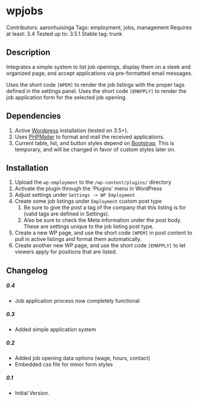 wpjobs
======

Contributors: aaronhuisinga
Tags: employment, jobs, management
Requires at least: 3.4
Tested up to: 3.5.1
Stable tag: trunk

Description
-----------
Integrates a simple system to list job openings, display them on a sleek and organized page, and accept applications via pre-formatted email messages.

Uses the short code `[WPEM]` to render the job listings with the proper tags defined in the settings panel.
Uses the short code `[EMAPPLY]` to render the job application form for the selected job opening.

Dependencies
------------
1. Active [Wordpress](http://wordpress.org/) installation (tested on 3.5+).
2. Uses [PHPMailer](https://github.com/PHPMailer/PHPMailer) to format and mail the received applications.
3. Current table, list, and button styles depend on [Bootstrap](http://getbootstrap.com). This is temporary, and will be changed in favor of custom styles later on.

Installation
------------
1. Upload the `wp-employment` to the `/wp-content/plugins/` directory
2. Activate the plugin through the 'Plugins' menu in WordPress
3. Adjust settings under `Settings -> WP Employment`
4. Create some job listings under `Employment` custom post type
	1. Be sure to give the post a tag of the company that this listing is for (valid tags are defined in Settings).
	2. Also be sure to check the Meta information under the post body. These are settings unique to the job listing post type.
5. Create a new WP page, and use the short code `[WPEM]` in post content to pull in active listings and format them automatically.
6. Create another new WP page, and use the short code `[EMAPPLY]` to let viewers apply for positions that are listed.

Changelog
---------
##### 0.4 #####
* Job application process now completely functional

##### 0.3 #####
* Added simple application system

##### 0.2 #####
* Added job opening data options (wage, hours, contact)
* Embedded css file for minor form styles

##### 0.1 #####
* Initial Version.

